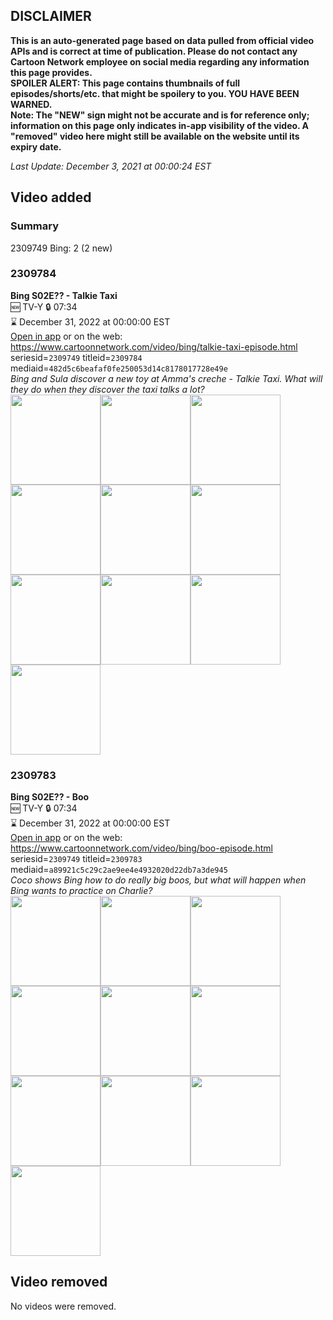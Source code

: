 ## DISCLAIMER
**This is an auto-generated page based on data pulled from official video APIs and is correct at time of publication. Please do not contact any Cartoon Network employee on social media regarding any information this page provides.**  
**SPOILER ALERT: This page contains thumbnails of full episodes/shorts/etc. that might be spoilery to you. YOU HAVE BEEN WARNED.**  
**Note: The "NEW" sign might not be accurate and is for reference only; information on this page only indicates in-app visibility of the video. A "removed" video here might still be available on the website until its expiry date.**  

_Last Update: December 3, 2021 at 00:00:24 EST_
## Video added
### Summary
2309749 Bing: 2 (2 new)  
### 2309784
**Bing S02E?? - Talkie Taxi**  
🆕 TV-Y 🔒 07:34  
⌛ December 31, 2022 at 00:00:00 EST  
[Open in app](https://cnvideo.sercomkc.org/redirector.html?type=cnapp&seriesid=1000000000093702&titleid=2309784&mediaid=482d5c6beafaf0fe250053d14c8178017728e49e) or on the web: https://www.cartoonnetwork.com/video/bing/talkie-taxi-episode.html  
seriesid=`2309749` titleid=`2309784` mediaid=`482d5c6beafaf0fe250053d14c8178017728e49e`  
_Bing and Sula discover a new toy at Amma's creche - Talkie Taxi. What will they do when they discover the taxi talks a lot?_  
<a href="https://s3.amazonaws.com/cartoonorchestrator/2309784_001_1280x720.jpg"><img src="https://s3.amazonaws.com/cartoonorchestrator/2309784_001_640x360.jpg" height="144px" /></a><a href="https://s3.amazonaws.com/cartoonorchestrator/2309784_002_1280x720.jpg"><img src="https://s3.amazonaws.com/cartoonorchestrator/2309784_002_640x360.jpg" height="144px" /></a><a href="https://s3.amazonaws.com/cartoonorchestrator/2309784_003_1280x720.jpg"><img src="https://s3.amazonaws.com/cartoonorchestrator/2309784_003_640x360.jpg" height="144px" /></a><a href="https://s3.amazonaws.com/cartoonorchestrator/2309784_004_1280x720.jpg"><img src="https://s3.amazonaws.com/cartoonorchestrator/2309784_004_640x360.jpg" height="144px" /></a><a href="https://s3.amazonaws.com/cartoonorchestrator/2309784_005_1280x720.jpg"><img src="https://s3.amazonaws.com/cartoonorchestrator/2309784_005_640x360.jpg" height="144px" /></a><a href="https://s3.amazonaws.com/cartoonorchestrator/2309784_006_1280x720.jpg"><img src="https://s3.amazonaws.com/cartoonorchestrator/2309784_006_640x360.jpg" height="144px" /></a><a href="https://s3.amazonaws.com/cartoonorchestrator/2309784_007_1280x720.jpg"><img src="https://s3.amazonaws.com/cartoonorchestrator/2309784_007_640x360.jpg" height="144px" /></a><a href="https://s3.amazonaws.com/cartoonorchestrator/2309784_008_1280x720.jpg"><img src="https://s3.amazonaws.com/cartoonorchestrator/2309784_008_640x360.jpg" height="144px" /></a><a href="https://s3.amazonaws.com/cartoonorchestrator/2309784_009_1280x720.jpg"><img src="https://s3.amazonaws.com/cartoonorchestrator/2309784_009_640x360.jpg" height="144px" /></a><a href="https://s3.amazonaws.com/cartoonorchestrator/2309784_010_1280x720.jpg"><img src="https://s3.amazonaws.com/cartoonorchestrator/2309784_010_640x360.jpg" height="144px" /></a>
### 2309783
**Bing S02E?? - Boo**  
🆕 TV-Y 🔒 07:34  
⌛ December 31, 2022 at 00:00:00 EST  
[Open in app](https://cnvideo.sercomkc.org/redirector.html?type=cnapp&seriesid=1000000000093702&titleid=2309783&mediaid=a89921c5c29c2ae9ee4e4932020d22db7a3de945) or on the web: https://www.cartoonnetwork.com/video/bing/boo-episode.html  
seriesid=`2309749` titleid=`2309783` mediaid=`a89921c5c29c2ae9ee4e4932020d22db7a3de945`  
_Coco shows Bing how to do really big boos, but what will happen when Bing wants to practice on Charlie?_  
<a href="https://s3.amazonaws.com/cartoonorchestrator/2309783_001_1280x720.jpg"><img src="https://s3.amazonaws.com/cartoonorchestrator/2309783_001_640x360.jpg" height="144px" /></a><a href="https://s3.amazonaws.com/cartoonorchestrator/2309783_002_1280x720.jpg"><img src="https://s3.amazonaws.com/cartoonorchestrator/2309783_002_640x360.jpg" height="144px" /></a><a href="https://s3.amazonaws.com/cartoonorchestrator/2309783_003_1280x720.jpg"><img src="https://s3.amazonaws.com/cartoonorchestrator/2309783_003_640x360.jpg" height="144px" /></a><a href="https://s3.amazonaws.com/cartoonorchestrator/2309783_004_1280x720.jpg"><img src="https://s3.amazonaws.com/cartoonorchestrator/2309783_004_640x360.jpg" height="144px" /></a><a href="https://s3.amazonaws.com/cartoonorchestrator/2309783_005_1280x720.jpg"><img src="https://s3.amazonaws.com/cartoonorchestrator/2309783_005_640x360.jpg" height="144px" /></a><a href="https://s3.amazonaws.com/cartoonorchestrator/2309783_006_1280x720.jpg"><img src="https://s3.amazonaws.com/cartoonorchestrator/2309783_006_640x360.jpg" height="144px" /></a><a href="https://s3.amazonaws.com/cartoonorchestrator/2309783_007_1280x720.jpg"><img src="https://s3.amazonaws.com/cartoonorchestrator/2309783_007_640x360.jpg" height="144px" /></a><a href="https://s3.amazonaws.com/cartoonorchestrator/2309783_008_1280x720.jpg"><img src="https://s3.amazonaws.com/cartoonorchestrator/2309783_008_640x360.jpg" height="144px" /></a><a href="https://s3.amazonaws.com/cartoonorchestrator/2309783_009_1280x720.jpg"><img src="https://s3.amazonaws.com/cartoonorchestrator/2309783_009_640x360.jpg" height="144px" /></a><a href="https://s3.amazonaws.com/cartoonorchestrator/2309783_010_1280x720.jpg"><img src="https://s3.amazonaws.com/cartoonorchestrator/2309783_010_640x360.jpg" height="144px" /></a>
## Video removed
No videos were removed.  
